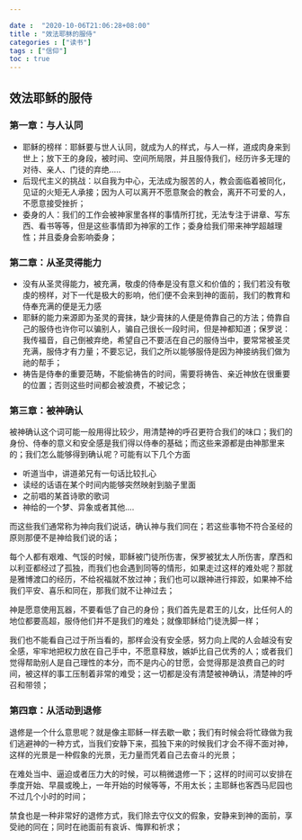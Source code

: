 ```yaml
---

date :  "2020-10-06T21:06:28+08:00" 
title : "效法耶稣的服侍" 
categories : ["读书"] 
tags : ["信仰"] 
toc : true
---
```


## 效法耶稣的服侍

### 第一章：与人认同

- 耶稣的榜样：耶稣要与世人认同，就成为人的样式，与人一样，道成肉身来到世上；放下王的身段，被时间、空间所局限，并且服侍我们，经历许多无理的对待、亲人、门徒的弃绝.....
- 后现代主义的挑战：以自我为中心，无法成为服苦的人，教会面临着被同化，见证的火矩无人承接；因为人可以离开不愿意聚会的教会，离开不可爱的人，不愿意接受挫折；
- 委身的人：我们的工作会被神家里各样的事情所打扰，无法专注于讲章、写东西、看书等等，但是这些事情即为神家的工作；委身给我们带来神学超越理性；并且委身会影响委身；

### 第二章：从圣灵得能力

- 没有从圣灵得能力，被充满，敬虔的侍奉是没有意义和价值的；我们若没有敬虔的榜样，对下一代是极大的影响，他们便不会来到神的面前，我们的教育和侍奉充满的便是无力感
- 耶稣的能力来源即为圣灵的膏抹，缺少膏抹的人便是倚靠自己的方法；倚靠自己的服侍也许你可以骗别人，骗自己很长一段时间，但是神都知道；保罗说：我传福音，自己倒被弃绝，希望自己不要活在自己的服侍当中，要常常被圣灵充满，服侍才有力量；不要忘记，我们之所以能够服侍是因为神接纳我们做为祂的帮手；
- 祷告是侍奉的重要范畴，不能偷祷告的时间，需要将祷告、亲近神放在很重要的位置；否则这些时间都会被浪费，不被记念；

### 第三章：被神确认

​	被神确认这个词可能一般用得比较少，用清楚神的呼召更符合我们的味口；我们的身份、侍奉的意义和安全感是我们得以侍奉的基础；而这些来源都是由神那里来的；我们怎么能够得到确认呢？可能有以下几个方面

- 听道当中，讲道弟兄有一句话比较扎心
- 读经的话语在某个时间内能够突然映射到脑子里面
- 之前唱的某首诗歌的歌词
- 神给的一个梦、异象或者其他....

而这些我们通常称为神向我们说话，确认神与我们同在；若这些事物不符合圣经的原则那便不是神给我们说的话；

​	每个人都有艰难、气馁的时候，耶稣被门徒所伤害，保罗被犹太人所伤害，摩西和以利亚都经过了孤独，而我们也会遇到同等的情形，如果走过这样的难处呢？那就是雅博渡口的经历，不给祝福就不放过神；我们也可以跟神进行摔跤，如果神不给我们平安、喜乐和同在，那我们就不让神过去；

​	神是愿意使用瓦器，不要看低了自己的身份；我们首先是君王的儿女，比任何人的地位都要高超，服侍他们并不是我们的难处；就像耶稣给门徒洗脚一样；

​	我们也不能看自己过于所当看的，那样会没有安全感，努力向上爬的人会越没有安全感，牢牢地把权力放在自己手中，不愿意释放，嫉妒比自己优秀的人；或者我们觉得帮助别人是自己理性的本分，而不是内心的甘愿，会觉得那是浪费自己的时间，被这样的事工压制着非常的难受；这一切都是没有清楚被神确认，清楚神的呼召和带领；

### 第四章：从活动到退修

退修是一个什么意思呢？就是像主耶稣一样去歇一歇；我们有时候会将忙碌做为我们逃避神的一种方式，当我们安静下来，孤独下来的时候我们才会不得不面对神，这样的光景是一种假象的光景，无力量而凭着自己去奋斗的光景；

在难处当中、逼迫或者压力大的时候，可以稍微退修一下；这样的时间可以安排在季度开始、早晨或晚上，一年开始的时候等等，不用太长；主耶稣也客西马尼园也不过几个小时的时间；

禁食也是一种非常好的退修方式，我们除去守仪文的假象，安静来到神的面前，享受祂的同在；同时在祂面前有哀诉、悔罪和祈求；

